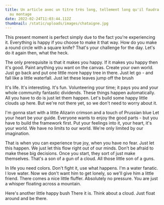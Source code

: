 ```yaml
---
title: Un article avec un titre très long, tellement long qu'il faudra le couper
  au montage
date: 2022-02-24T11:03:44.112Z
thumbnail: /static/uploads/images/chataigne.jpg
---
```

This present moment is perfect simply due to the fact you're experiencing it. Everything is happy if you choose to make it that way. How do you make a round circle with a square knife? That's your challenge for the day. Let's do it again then, what the heck.

The only prerequisite is that it makes you happy. If it makes you happy then it's good. Paint anything you want on the canvas. Create your own world. Just go back and put one little more happy tree in there. Just let go - and fall like a little waterfall. Just let these leaves jump off the brush

It's life. It's interesting. It's fun. Volunteering your time; it pays you and your whole community fantastic dividends. These things happen automatically. All you have to do is just let them happen. Let's build some happy little clouds up here. But we're not there yet, so we don't need to worry about it.

I'm gonna start with a little Alizarin crimson and a touch of Prussian blue Let your heart be your guide. Everyone wants to enjoy the good parts - but you have to build the framework first. Put your feelings into it, your heart, it's your world. We have no limits to our world. We're only limited by our imagination.

That is when you can experience true joy, when you have no fear. Just let this happen. We just let this flow right out of our minds. Don't be afraid to make these big decisions. Once you start, they sort of just make themselves. That's a son of a gun of a cloud. All those little son of a guns.

In life you need colors. Don't fight it, use what happens. I'm a water fanatic. I love water. Now we don't want him to get lonely, so we'll give him a little friend. There comes a nice little fluffer. Absolutely no pressure. You are just a whisper floating across a mountain.

Here's another little happy bush There it is. Think about a cloud. Just float around and be there.